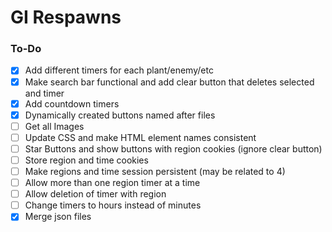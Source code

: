 # GI Respawns

### To-Do
- [X] Add different timers for each plant/enemy/etc
- [X] Make search bar functional and add clear button that deletes selected and timer
- [X] Add countdown timers
- [X] Dynamically created buttons named after files
- [ ] Get all Images
- [ ] Update CSS and make HTML element names consistent
- [ ] Star Buttons and show buttons with region cookies (ignore clear button)
- [ ] Store region and time cookies
- [ ] Make regions and time session persistent (may be related to 4)
- [ ] Allow more than one region timer at a time
- [ ] Allow deletion of timer with region
- [ ] Change timers to hours instead of minutes
- [X] Merge json files
